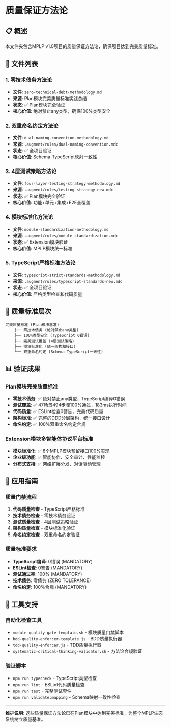 # 质量保证方法论

## 📋 **概述**

本文件夹包含MPLP v1.0项目的质量保证方法论，确保项目达到完美质量标准。

## 📁 **文件列表**

### **1. 零技术债务方法论**
- **文件**: `zero-technical-debt-methodology.md`
- **来源**: Plan模块完美质量标准实践总结
- **状态**: ✅ Plan模块完全验证
- **核心价值**: 绝对禁止any类型，确保100%类型安全

### **2. 双重命名约定方法论**
- **文件**: `dual-naming-convention-methodology.md`
- **来源**: `.augment/rules/dual-naming-convention.mdc`
- **状态**: ✅ 全项目验证
- **核心价值**: Schema-TypeScript映射一致性

### **3. 4层测试策略方法论**
- **文件**: `four-layer-testing-strategy-methodology.md`
- **来源**: `.augment/rules/testing-strategy-new.mdc`
- **状态**: ✅ Plan模块完全验证
- **核心价值**: 功能+单元+集成+E2E全覆盖

### **4. 模块标准化方法论**
- **文件**: `module-standardization-methodology.md`
- **来源**: `.augment/rules/module-standardization.mdc`
- **状态**: ✅ Extension模块验证
- **核心价值**: MPLP模块统一标准

### **5. TypeScript严格标准方法论**
- **文件**: `typescript-strict-standards-methodology.md`
- **来源**: `.augment/rules/typescript-standards-new.mdc`
- **状态**: ✅ 全项目验证
- **核心价值**: 严格类型检查和代码质量

## 🎯 **质量标准层次**

```
完美质量标准 (Plan模块基准)
    ├── 零技术债务 (绝对禁止any类型)
    ├── 100%类型安全 (TypeScript 0错误)
    ├── 完美测试覆盖 (4层测试策略)
    ├── 模块标准化 (统一架构和接口)
    └── 双重命名约定 (Schema-TypeScript一致性)
```

## 📊 **验证成果**

### **Plan模块完美质量标准**
- **零技术债务**: ✅ 绝对禁止any类型，TypeScript编译0错误
- **测试覆盖**: ✅ 47场景494步骤100%通过，183ms执行时间
- **代码质量**: ✅ ESLint检查0警告，完美代码质量
- **架构标准**: ✅ 完整的DDD分层架构，统一接口设计
- **命名约定**: ✅ 100%双重命名约定合规

### **Extension模块多智能体协议平台标准**
- **模块标准化**: ✅ 8个MPLP模块预留接口100%实现
- **企业级功能**: ✅ 智能协作、安全审计、性能监控
- **分布式支持**: ✅ 网络扩展分发、对话驱动管理

## 🚀 **应用指南**

### **质量门禁流程**
1. **代码质量检查** - TypeScript严格标准
2. **技术债务检查** - 零技术债务验证
3. **测试质量检查** - 4层测试策略验证
4. **架构质量检查** - 模块标准化验证
5. **命名约定检查** - 双重命名约定验证

### **质量标准要求**
- **TypeScript编译**: 0错误 (MANDATORY)
- **ESLint检查**: 0警告 (MANDATORY)
- **测试通过率**: 100% (MANDATORY)
- **技术债务**: 零债务 (ZERO TOLERANCE)
- **命名约定**: 100%合规 (MANDATORY)

## 🔧 **工具支持**

### **自动化检查工具**
- `module-quality-gate-template.sh` - 模块质量门禁脚本
- `bdd-quality-enforcer-template.js` - BDD质量执行器
- `tdd-quality-enforcer.js` - TDD质量执行器
- `systematic-critical-thinking-validator.sh` - 方法论合规验证

### **验证脚本**
- `npm run typecheck` - TypeScript类型检查
- `npm run lint` - ESLint代码质量检查
- `npm run test` - 完整测试套件
- `npm run validate:mapping` - Schema映射一致性检查

---

**维护说明**: 这些质量保证方法论已在Plan模块中达到完美标准，为整个MPLP生态系统树立质量基准。
